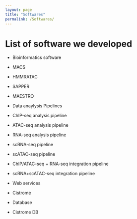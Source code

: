 ```yaml
---
layout: page
title: "Softwares"
permalink: /Softwares/
---
```


# List of software we developed

- Bioinformatics software

 - MACS

 - HMMRATAC

 - SAPPER

 - MAESTRO

- Data anaylysis Pipelines

 - ChIP-seq analysis pipeline

 - ATAC-seq analysis pipeline

 - RNA-seq analysis pipeline

 - scRNA-seq pipeline

 - scATAC-seq pipeline

 - ChIP/ATAC-seq + RNA-seq integration pipeline

 - scRNA+scATAC-seq integration pipeline

- Web services

 - Cistrome

- Database

 - Cistrome DB
